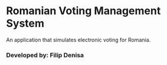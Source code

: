 # Romanian Voting Management System

An application that simulates electronic voting for Romania. 

### Developed by: Filip Denisa
